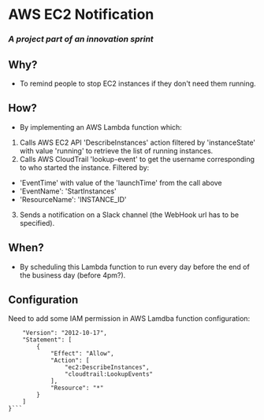 # AWS EC2 Notification

### _A project part of an innovation sprint_


## Why?
- To remind people to stop EC2 instances if they don't need them running.

## How?
- By implementing an AWS Lambda function which:
1. Calls AWS EC2 API 'DescribeInstances' action filtered by 'instanceState' with value 'running' to retrieve the list of running instances.
2. Calls AWS CloudTrail 'lookup-event' to get the username corresponding to who started the instance. Filtered by:
  - 'EventTime' with value of the 'launchTime' from the call above
  - 'EventName': 'StartInstances'
  - 'ResourceName': 'INSTANCE_ID'
3. Sends a notification on a Slack channel (the WebHook url has to be specified).

## When?
- By scheduling this Lambda function to run every day before the end of the business day (before 4pm?).

## Configuration
Need to add some IAM permission in AWS Lamdba function configuration:
```{
    "Version": "2012-10-17",
    "Statement": [
        {
            "Effect": "Allow",
            "Action": [
                "ec2:DescribeInstances",
                "cloudtrail:LookupEvents"
            ],
            "Resource": "*"
        }
    ]
}```
